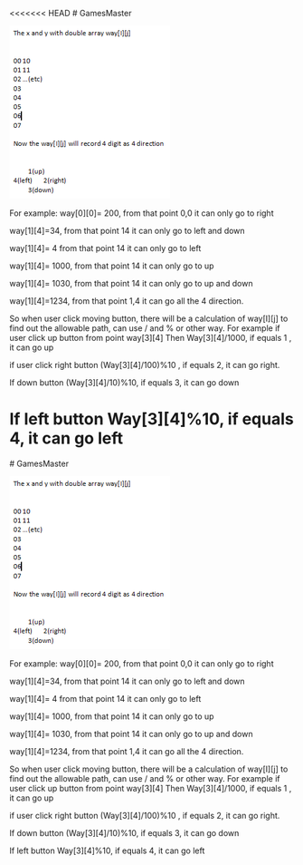<<<<<<< HEAD
﻿# GamesMaster

![Screenshot](https://github.com/nguym077/GamesMaster/blob/master/Capture.PNG)



For example:
 way[0][0]= 200, from that point 0,0 it can only go to right 
 
 way[1][4]=34, from that point 14 it can only go to left and down
 
 way[1][4]= 4 from that point 14 it can only go to left
 
 way[1][4]= 1000, from that point 14 it can only go to up
 
 way[1][4]= 1030, from that point 14 it can only go to up and down
 
 way[1][4]=1234, from that point 1,4 it can go all the 4 direction.

So when user click moving button, there will be a calculation of way[I][j] to find out the allowable path, can use / and % or other way.
For example if user click up button from point way[3][4]
Then
Way[3][4]/1000,  if equals 1 , it can go up

if user click right button 
(Way[3][4]/100)%10 , if equals 2, it can go right.

If down button
(Way[3][4]/10)%10, if equals 3, it can go down

If left button
Way[3][4]%10, if equals 4, it can go left
=======
﻿# GamesMaster

![Screenshot](https://github.com/nguym077/GamesMaster/blob/master/Capture.PNG)



For example:
 way[0][0]= 200, from that point 0,0 it can only go to right 
 
 way[1][4]=34, from that point 14 it can only go to left and down
 
 way[1][4]= 4 from that point 14 it can only go to left
 
 way[1][4]= 1000, from that point 14 it can only go to up
 
 way[1][4]= 1030, from that point 14 it can only go to up and down
 
 way[1][4]=1234, from that point 1,4 it can go all the 4 direction.

So when user click moving button, there will be a calculation of way[I][j] to find out the allowable path, can use / and % or other way.
For example if user click up button from point way[3][4]
Then
Way[3][4]/1000,  if equals 1 , it can go up

if user click right button 
(Way[3][4]/100)%10 , if equals 2, it can go right.

If down button
(Way[3][4]/10)%10, if equals 3, it can go down

If left button
Way[3][4]%10, if equals 4, it can go left
